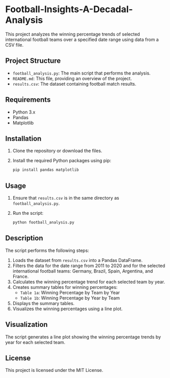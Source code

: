 # Football-Insights-A-Decadal-Analysis

This project analyzes the winning percentage trends of selected international football teams over a specified date range using data from a CSV file.

## Project Structure

- `football_analysis.py`: The main script that performs the analysis.
- `README.md`: This file, providing an overview of the project.
- `results.csv`: The dataset containing football match results.

## Requirements

- Python 3.x
- Pandas
- Matplotlib

## Installation

1. Clone the repository or download the files.
2. Install the required Python packages using pip:

    ```sh
    pip install pandas matplotlib
    ```

## Usage

1. Ensure that `results.csv` is in the same directory as `football_analysis.py`.
2. Run the script:

    ```sh
    python football_analysis.py
    ```

## Description

The script performs the following steps:

1. Loads the dataset from `results.csv` into a Pandas DataFrame.
2. Filters the data for the date range from 2011 to 2020 and for the selected international football teams: Germany, Brazil, Spain, Argentina, and France.
3. Calculates the winning percentage trend for each selected team by year.
4. Creates summary tables for winning percentages:
    - `Table 1a`: Winning Percentage by Team by Year
    - `Table 1b`: Winning Percentage by Year by Team
5. Displays the summary tables.
6. Visualizes the winning percentages using a line plot.

## Visualization

The script generates a line plot showing the winning percentage trends by year for each selected team.

## License

This project is licensed under the MIT License.